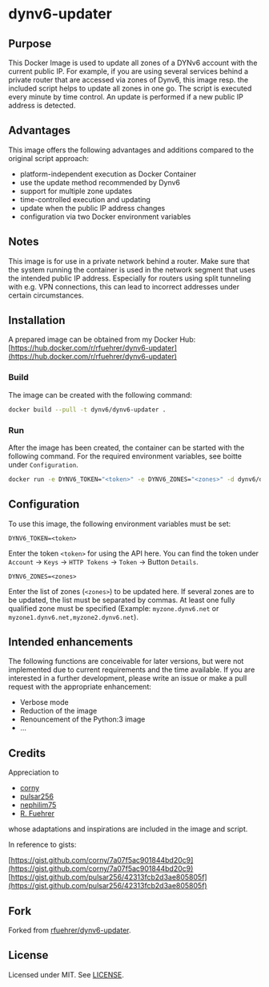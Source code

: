 # dynv6-updater

## Purpose

This Docker Image is used to update all zones of a DYNv6 account with the current public IP. For example, if you are using several services behind a private router that are accessed via zones of Dynv6, this image resp. the included script helps to update all zones in one go. The script is executed every minute by time control. An update is performed if a new public IP address is detected.

## Advantages

This image offers the following advantages and additions compared to the original script approach:

- platform-independent execution as Docker Container
- use the update method recommended by Dynv6
- support for multiple zone updates
- time-controlled execution and updating
- update when the public IP address changes
- configuration via two Docker environment variables

## Notes

This image is for use in a private network behind a router. Make sure that the system running the container is used in the network segment that uses the intended public IP address. Especially for routers using split tunneling with e.g. VPN connections, this can lead to incorrect addresses under certain circumstances.

## Installation

A prepared image can be obtained from my Docker Hub: [https://hub.docker.com/r/rfuehrer/dynv6-updater](https://hub.docker.com/r/rfuehrer/dynv6-updater)

### Build

The image can be created with the following command:

```bash
docker build --pull -t dynv6/dynv6-updater .
```

### Run

After the image has been created, the container can be started with the following command. For the required environment variables, see boitte under `Configuration`.

```bash
docker run -e DYNV6_TOKEN="<token>" -e DYNV6_ZONES="<zones>" -d dynv6/dyn6-updater
```

## Configuration

To use this image, the following environment variables must be set:

```DYNV6_TOKEN=<token>```

Enter the token `<token>` for using the API here. You can find the token under `Account` -> `Keys` -> `HTTP Tokens` -> `Token` -> Button `Details`.

```DYNV6_ZONES=<zones>```

Enter the list of zones (`<zones>`) to be updated here. If several zones are to be updated, the list must be separated by commas. At least one fully qualified zone must be specified (Example: `myzone.dynv6.net` or `myzone1.dynv6.net,myzone2.dynv6.net`).

## Intended enhancements

The following functions are conceivable for later versions, but were not implemented due to current requirements and the time available. If you are interested in a further development, please write an issue or make a pull request with the appropriate enhancement:

- Verbose mode
- Reduction of the image
- Renouncement of the Python:3 image
- ...

## Credits

Appreciation to  

- [corny](https://gist.github.com/corny)
- [pulsar256](https://gist.github.com/pulsar256)
- [nephilim75](https://gist.github.com/nephilim75)
- [R. Fuehrer](https://github.com/rfuehrer)

whose adaptations and inspirations are included in the image and script. 

In reference to gists:

[https://gist.github.com/corny/7a07f5ac901844bd20c9](https://gist.github.com/corny/7a07f5ac901844bd20c9)
[https://gist.github.com/pulsar256/42313fcb2d3ae805805f](https://gist.github.com/pulsar256/42313fcb2d3ae805805f)

## Fork

Forked from [rfuehrer/dynv6-updater](https://github.com/rfuehrer/dynv6-updater).

## License

Licensed under MIT. See [LICENSE](LICENSE).
